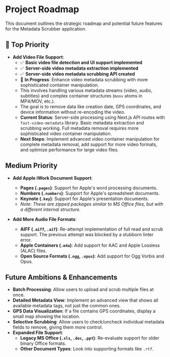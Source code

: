 # Project Roadmap

This document outlines the strategic roadmap and potential future features for the Metadata Scrubber application.

## 🚀 Top Priority

- **Add Video File Support**:
  - ✅ **Basic video file detection and UI support implemented**
  - ✅ **Server-side video metadata extraction implemented**
  - ✅ **Server-side video metadata scrubbing API created**
  - 🔄 **In Progress**: Enhance video metadata scrubbing with more sophisticated container manipulation.
  - This involves handling various metadata streams (video, audio, subtitles) and complex container structures (`moov` atoms in MP4/MOV, etc.).
  - The goal is to remove data like creation date, GPS coordinates, and device information without re-encoding the video.
  - **Current Status**: Server-side processing using Next.js API routes with `fast-video-metadata` library. Basic metadata extraction and scrubbing working. Full metadata removal requires more sophisticated video container manipulation.
  - **Next Steps**: Implement advanced video container manipulation for complete metadata removal, add support for more video formats, and optimize performance for large video files.

## Medium Priority

- **Add Apple iWork Document Support**:

  - **Pages (`.pages`)**: Support for Apple's word processing documents.
  - **Numbers (`.numbers`)**: Support for Apple's spreadsheet documents.
  - **Keynote (`.key`)**: Support for Apple's presentation documents.
  - _Note: These are zipped packages similar to MS Office files, but with a different internal structure._

- **Add More Audio File Formats**:
  - **AIFF (`.aiff`, `.aif`)**: Re-attempt implementation of full read and scrub support. The previous attempt was blocked by a stubborn linter error.
  - **Apple Containers (`.m4a`)**: Add support for AAC and Apple Lossless (ALAC) files.
  - **Open Source Formats (`.ogg`, `.opus`)**: Add support for Ogg Vorbis and Opus.

## Future Ambitions & Enhancements

- **Batch Processing**: Allow users to upload and scrub multiple files at once.
- **Detailed Metadata View**: Implement an advanced view that shows all available metadata tags, not just the common ones.
- **GPS Data Visualization**: If a file contains GPS coordinates, display a small map showing the location.
- **Selective Scrubbing**: Allow users to check/uncheck individual metadata fields to remove, giving them more control.
- **Expanded File Support**:
  - **Legacy MS Office (`.xls`, `.doc`, `.ppt`)**: Re-evaluate support for older binary Office formats.
  - **Other Document Types**: Look into supporting formats like `.rtf`.
